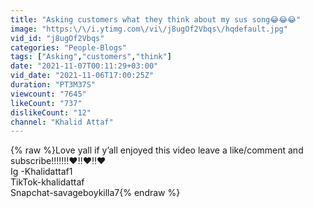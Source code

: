 ```yaml
---
title: "Asking customers what they think about my sus song😂😂😂"
image: "https:\/\/i.ytimg.com\/vi\/j8ugOf2Vbqs\/hqdefault.jpg"
vid_id: "j8ugOf2Vbqs"
categories: "People-Blogs"
tags: ["Asking","customers","think"]
date: "2021-11-07T00:11:29+03:00"
vid_date: "2021-11-06T17:00:25Z"
duration: "PT3M37S"
viewcount: "7645"
likeCount: "737"
dislikeCount: "12"
channel: "Khalid Attaf"
---
```

{% raw %}Love yall if y’all enjoyed this video leave a like/comment and subscribe!!!‼️‼️❤️‼️❤️‼️❤️<br />Ig -Khalidattaf1<br />TikTok-khalidattaf <br />Snapchat-savageboykilla7{% endraw %}
